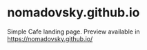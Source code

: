 # nomadovsky.github.io

Simple Cafe landing page. Preview available in https://nomadovsky.github.io/
